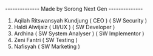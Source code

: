 -------------- Made by Sorong Next Gen --------------

1. Aqilah Ritswansyah Kundjung ( CEO ) ( SW Security )
2. Haldi Alwijaiz ( UI/UX ) ( SW Developer )
3. Ardhina ( SW System Analyser ) ( SW Implementor )
4. Zeni Fantri ( SW Testing )
5. Nafisyah ( SW Marketing )
